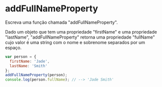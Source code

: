 # addFullNameProperty

Escreva uma função chamada "addFullNameProperty".

Dado um objeto que tem uma propriedade "firstName" e uma propriedade
"lastName", "addFullNameProperty" retorna uma propriedade "fullName" cujo valor
é uma string com o nome e sobrenome separados por um espaço.

```javascript
var person = {
  firstName: 'Jade',
  lastName: 'Smith'
};
addFullNameProperty(person);
console.log(person.fullName); // --> 'Jade Smith'
```
